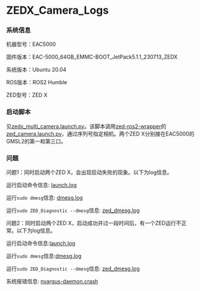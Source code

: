 # ZEDX_Camera_Logs

### 系统信息

机器型号：EAC5000

固件版本：EAC-5000_64GB_EMMC-BOOT_JetPack5.1.1_230713_ZEDX

系统版本：Ubuntu 20.04

ROS版本：ROS2 Humble

ZED型号：ZED X

### 启动脚本

见[zedx_multi_camera.launch.py](./zedx_multi_camera.launch.py)。该脚本调用[zed-ros2-wrapper](https://github.com/stereolabs/zed-ros2-wrapper)的[zed_camera.launch.py](https://github.com/stereolabs/zed-ros2-wrapper/blob/master/zed_wrapper/launch/zed_camera.launch.py)，通过序列号指定相机。两个ZED X分别接在EAC5000的GMSL2的第一和第三口。

### 问题

问题1：同时启动两个ZED X，会出现启动失败的现象。以下为log信息。

运行启动命令信息: [launch.log](./logs/20240304/launch.log)

运行`sudo dmesg`信息: [dmesg.log](./logs/20240304/dmesg.log)

运行`sudo ZED_Diagnostic --dmesg`信息: [zed_dmesg.log](./logs/20240304/zed_dmesg.log)



问题2：同时启动两个ZED X，启动成功并过一段时间后，有一个ZED运行不正常。以下为log信息。

运行启动命令信息:[launch.log](./logs/20240305/launch.log)

运行`sudo dmesg`信息:[dmesg.log](./logs/20240305/dmesg.log)

运行`sudo ZED_Diagnostic --dmesg`信息: [zed_dmesg.log](./logs/20240305/zed_dmesg.log)

系统报错信息: [nvargus-daemon.crash](./logs/20240305/_usr_sbin_nvargus-daemon.0.crash)

